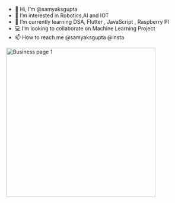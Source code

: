 - 👋 Hi, I’m @samyaksgupta
- 👀 I’m interested in Robotics,AI and IOT
- 🌱 I’m currently learning DSA, Flutter , JavaScript , Raspberry PI
- 💻 I’m looking to collaborate on Machine Learning Project
- 📫 How to reach me @samyaksgupta @insta
<img width="402" alt="Business page 1" src="https://github.com/samyaksgupta/samyaksgupta/assets/127541694/4c8124aa-b800-443f-b27f-64be3678dd94">


